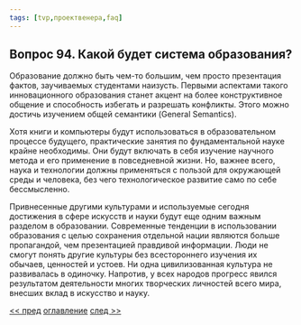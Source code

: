 ```yaml
---
tags: [tvp,проектвенера,faq]
---
```

## Вопрос 94. Какой будет система образования?

Образование должно быть чем-то большим, чем просто презентация фактов, заучиваемых студентами наизусть. Первыми аспектами такого инновационного образования станет акцент на более конструктивное общение и способность избегать и разрешать конфликты. Этого можно достичь изучением общей семантики (General Semantics).

Хотя книги и компьютеры будут использоваться в образовательном процессе будущего, практические занятия по фундаментальной науке крайне необходимы. Они будут включать в себя изучение научного метода и его применение в повседневной жизни. Но, важнее всего, наука и технологии должны применяться с пользой для окружающей среды и человека, без чего технологическое развитие само по себе бессмысленно.

Привнесенные другими культурами и используемые сегодня достижения в сфере искусств и науки будут еще одним важным разделом в образовании. Современные тенденции в использовании образования с целью сохранения отдельной нации являются больше пропагандой, чем презентацией правдивой информации. Люди не смогут понять другие культуры без всестороннего изучения их обычаев, ценностей и устоев. Ни одна цивилизованная культура не развивалась в одиночку. Напротив, у всех народов прогресс явился результатом деятельности многих творческих личностей всего мира, внесших вклад в искусство и науку.

[<< пред](Вопрос%2093.%20Что%20Вы%20можете%20сказать%20о%20подходе%20к%20образованию%20в%20рамках%20Проекта%20Венера.md) [оглавление](FAQ%20%D0%BF%D0%BE%20%D0%BF%D1%80%D0%BE%D0%B5%D0%BA%D1%82%D1%83%20%C2%AB%D0%92%D0%B5%D0%BD%D0%B5%D1%80%D0%B0%C2%BB.md) [след >>](Вопрос%2095.%20Как%20обучение,%20сотрудничество%20и%20здоровый%20образ%20жизни%20будут%20встроены%20в%20новую%20систему.md)
